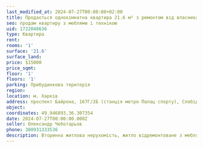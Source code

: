 ```yaml
---
last_modified_at: 2024-07-27T00:00:00+02:00
title: Продається однокімнатна квартира 21.6 м² з ремонтом від власника на проспекті Байрона
seo: продам квартиру з меблями і технікою
uid: 1722048636
type: Квартира
rent:
rooms: '1'
surface: '21.6'
surface_land:
price: $15000
price_sqmt:
floor: '1'
floors: '1'
parking: Прибудинкова територія
region:
location: м. Харків
address: проспект Байрона, 167Г/2Б (станція метро Палац спорту), Слобідський район
object:
coordinates: 49.946893,36.307354
date: 2024-07-27T00:00:00.000Z
seller: Олександр Чеботарьов
phone: 380931333536
description: Вторинна житлова нерухомість, житло відремонтоване з меблями і технікою, придатне і готове для проживання
---
```

